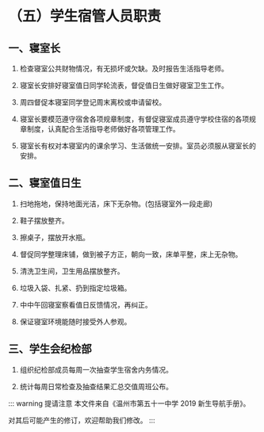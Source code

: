 # （五）学生宿管人员职责

## 一、寝室长

1. 检查寝室公共财物情况，有无损坏或欠缺。及时报告生活指导老师。

2. 寝室长安排好寝室值日同学轮流表，督促值日生做好寝室卫生工作。

3. 周四督促本寝室同学登记周末离校或申请留校。

4. 寝室长要模范遵守宿舍各项规章制度，有督促寝室成员遵守学校住宿的各项规章制度，认真配合生活指导老师做好各项管理工作。

5. 寝室长有权对本寝室内的课余学习、生活做统一安排。室员必须服从寝室长的安排。

## 二、寝室值日生

1. 扫地拖地，保持地面光洁，床下无杂物。(包括寝室外一段走廊)

2. 鞋子摆放整齐。

3. 擦桌子，摆放开水瓶。

4. 督促同学整理床铺，做到被子方正，朝向一致，床单平整，床上无杂物。

5. 清洗卫生间，卫生用品摆放整齐。

6. 垃圾入袋、扎紧、扔到指定垃圾箱。

7. 中中午回寝室察看值日反馈情况，再纠正。

8. 保证寝室环境能随时接受外人参观。

## 三、学生会纪检部

1. 组织纪检部成员每周一次抽查学生宿舍内务情况。

2. 统计每周日常检查及抽查结果汇总交值周班公布。

::: warning 提请注意
本文件来自《温州市第五十一中学 2019 新生导航手册》。

对其后可能产生的修订，欢迎帮助我们修改。
:::
